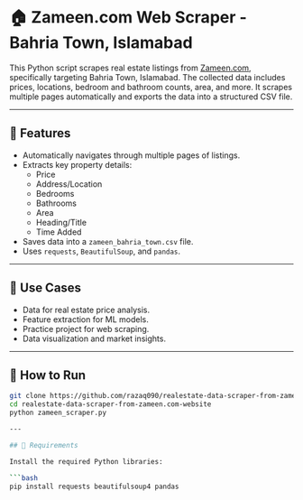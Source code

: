 # 🏠 Zameen.com Web Scraper - Bahria Town, Islamabad

This Python script scrapes real estate listings from [Zameen.com](https://www.zameen.com), specifically targeting Bahria Town, Islamabad. The collected data includes prices, locations, bedroom and bathroom counts, area, and more. It scrapes multiple pages automatically and exports the data into a structured CSV file.

---

## 📌 Features

- Automatically navigates through multiple pages of listings.
- Extracts key property details:
  - Price
  - Address/Location
  - Bedrooms
  - Bathrooms
  - Area
  - Heading/Title
  - Time Added
- Saves data into a `zameen_bahria_town.csv` file.
- Uses `requests`, `BeautifulSoup`, and `pandas`.

---

## 🧠 Use Cases

- Data for real estate price analysis.
- Feature extraction for ML models.
- Practice project for web scraping.
- Data visualization and market insights.

---
## 🚀 How to Run

```bash
git clone https://github.com/razaq090/realestate-data-scraper-from-zameen.com-website.git
cd realestate-data-scraper-from-zameen.com-website
python zameen_scraper.py

---

## 🧾 Requirements

Install the required Python libraries:

```bash
pip install requests beautifulsoup4 pandas



